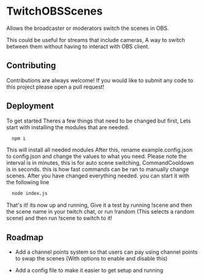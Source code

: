 
# TwitchOBSScenes

Allows the broadcaster or moderators switch the scenes in OBS.

This could be useful for streams that include cameras, A way to switch between them without having to interact with OBS client. 




## Contributing

Contributions are always welcome! If you would like to submit any code to this project please open a pull request! 




## Deployment

To get started Theres a few things that need to be changed but first, Lets start with installing the modules that are needed.

```bash
  npm i
```
This will install all needed modules After this, rename example.config.json to config.json and change the values to what you need. Please note the interval is in minutes, this is for auto scene switching, CommandCooldown is in seconds. this is how fast commands can be ran to manually change scenes. After you have changed everything needed. you can start it with the following line
```bash
  node index.js
```

That's it! its now up and running, Give it a test by running !scene and then the scene name in your twitch chat, or run !random (This selects a random scene) and then run !scene to switch to it!
## Roadmap

- Add a channel points system so that users can pay using channel points to swap the scenes (With options to enable and disable this)

- Add a config file to make it easier to get setup and running

